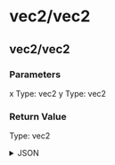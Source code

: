 # vec2/vec2

## vec2/vec2

### Parameters

x
  Type: vec2
y
  Type: vec2

### Return Value

  Type: vec2

<details><summary>JSON</summary>

```
{
  "Type": "vec2/vec2",
  "Name": "vec2/vec2",
  "Category": 1,
  "InputPins": [
    {
      "Connection": null,
      "Id": "x",
      "Type": "vec2"
    },
    {
      "Connection": null,
      "Id": "y",
      "Type": "vec2"
    }
  ],
  "OutputPins": [
    {
      "Id": "",
      "Type": "vec2"
    }
  ]
}
```

</details>

